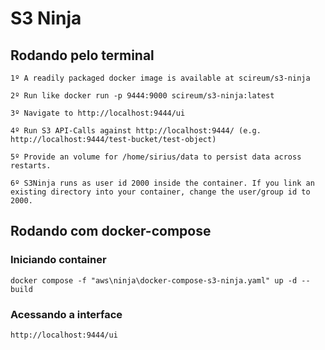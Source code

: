 # S3 Ninja

## Rodando pelo terminal
```
1º A readily packaged docker image is available at scireum/s3-ninja

2º Run like docker run -p 9444:9000 scireum/s3-ninja:latest

3º Navigate to http://localhost:9444/ui

4º Run S3 API-Calls against http://localhost:9444/ (e.g. http://localhost:9444/test-bucket/test-object)

5º Provide an volume for /home/sirius/data to persist data across restarts.

6º S3Ninja runs as user id 2000 inside the container. If you link an existing directory into your container, change the user/group id to 2000.
```

## Rodando com docker-compose

### Iniciando container
```
docker compose -f "aws\ninja\docker-compose-s3-ninja.yaml" up -d --build
```

### Acessando a interface
```
http://localhost:9444/ui
```